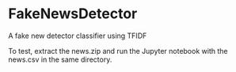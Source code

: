 # FakeNewsDetector
A fake new detector classifier using TFIDF

To test, extract the news.zip and run the Jupyter notebook with the news.csv in the same directory.
